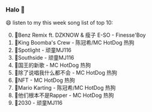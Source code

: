 

### Halo 👋

😄 listen to my this week song list of top 10:

0. 🌈Benz Remix ft. DZKNOW & 瘦子 E-SO - Finesse'Boy
1. 🌈King Boomba's Crew - 陈冠希/MC HotDog 热狗
2. 🌈Spotlight - 顽童MJ116
3. 🌈Southside - 顽童MJ116
4. 🌈国王的新歌 - MC HotDog 热狗
5. 🌈除了说唱我什么都不会 - MC HotDog 热狗
6. 🌈NFT - MC HotDog 热狗
7. 🌈Mario Karting - 陈冠希/MC HotDog 热狗
8. 🌈他们根本不是Rapper - MC HotDog 热狗
9. 🌈2030 - 顽童MJ116

